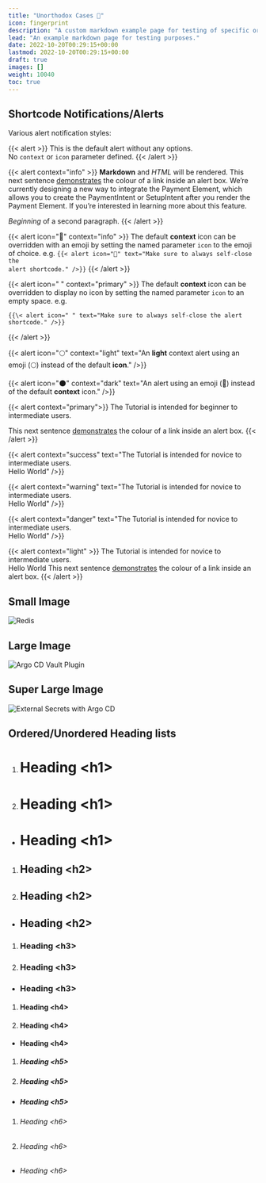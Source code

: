```yaml
---
title: "Unorthodox Cases 🦄"
icon: fingerprint
description: "A custom markdown example page for testing of specific or rare styling cases."
lead: "An example markdown page for testing purposes."
date: 2022-10-20T00:29:15+00:00
lastmod: 2022-10-20T00:29:15+00:00
draft: true
images: []
weight: 10040
toc: true
---
```


## Shortcode Notifications/Alerts

Various alert notification styles:

{{< alert >}}
This is the default alert without any options.<br>No `context` or `icon` parameter defined.
{{< /alert >}}

{{< alert  context="info" >}}
**Markdown** and <em>HTML</em> will be rendered. This next sentence [demonstrates](https://colinwilson.uk) the colour of a link inside an alert box. We’re currently designing a new way to integrate the Payment Element, which allows you to create the PaymentIntent or SetupIntent after you render the Payment Element. If you’re interested in learning more about this feature.

*Beginning* of a second paragraph.
{{< /alert >}}

{{< alert icon="🎃" context="info" >}}
The default <strong>context</strong> icon can be overridden with an emoji by setting the named parameter <code>icon</code> to the emoji of choice. e.g. <code>{{\< alert icon="🎃" text="Make sure to always self-close the alert shortcode." />}}</code>
{{< /alert >}}

{{< alert icon=" " context="primary" >}}
The default <strong>context</strong> icon can be overridden to display no icon by setting the named parameter <code>icon</code> to an empty space. e.g.
```
{{\< alert icon=" " text="Make sure to always self-close the alert shortcode." />}}
```
{{< /alert >}}

{{< alert icon="🌕" context="light" text="An <strong>light</strong> context alert using an emoji (:full_moon:) instead of the default <strong>icon</strong>." />}}

{{< alert icon="🌑" context="dark" text="An alert using an emoji (:jack_o_lantern:) instead of the default <strong>context</strong> icon." />}}

{{< alert context="primary">}}
The Tutorial is intended for beginner to intermediate users.

This next sentence [demonstrates](https://colinwilson.uk) the colour of a link inside an alert box.
{{< /alert >}}

{{< alert context="success" text="The Tutorial is intended for novice to intermediate users.<br> Hello World" />}}

{{< alert context="warning" text="The Tutorial is intended for novice to intermediate users.<br> Hello World" />}}

{{< alert context="danger" text="The Tutorial is intended for novice to intermediate users.<br> Hello World" />}}

{{< alert context="light" >}}
The Tutorial is intended for novice to intermediate users.<br> Hello World
This next sentence [demonstrates](https://colinwilson.uk) the colour of a link inside an alert box.
{{< /alert >}}

## Small Image

![Redis](https://res.cloudinary.com/qunux/image/upload/v1643320066/isometric_redis_proxy_icon_nmf5dm.webp)
## Large Image

![Argo CD Vault Plugin](https://res.cloudinary.com/qunux/image/upload/c_scale,w_1200/v1651719756/argocd_vault_plugin_lg_v2.7b_prz2ad.webp)
## Super Large Image

![External Secrets with Argo CD](https://res.cloudinary.com/qunux/image/upload/v1660827109/argocd_eso_how_it_works_v1.3_lg_yw7zen.webp)

## Ordered/Unordered Heading lists

1. # Heading \<h1\>
2. #  Heading \<h1\>

- # Heading \<h1\>

<!-- -->
1. ## Heading \<h2\>
2. ##  Heading \<h2\>

- ## Heading \<h2\>

<!-- -->
1. ### Heading \<h3\>
2. ###  Heading \<h3\>

- ### Heading \<h3\>

<!-- -->
1. #### Heading \<h4\>
2. ####  Heading \<h4\>

- #### Heading \<h4\>

<!-- -->
1. ##### Heading \<h5\>
2. #####  Heading \<h5\>

- ##### Heading \<h5\>

<!-- -->
1. ###### Heading \<h6\>
2. ######  Heading \<h6\>

- ###### Heading \<h6\>

